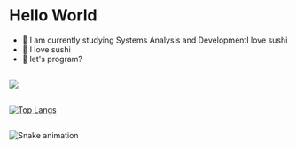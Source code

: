 <h1>Hello World</h1>


- 🌱 I am currently studying Systems Analysis and DevelopmentI love sushi
- 🍣 I love sushi
- 👊 let's program?

##


<picture>
<source 
  srcset="https://github-readme-stats.vercel.app/api?username=joaocesarz&show_icons=true&theme=dark"
  media="(prefers-color-scheme: dark)"
/>
<source
  srcset="https://github-readme-stats.vercel.app/api?username=anuraghazra&show_icons=true"
  media="(prefers-color-scheme: light), (prefers-color-scheme: no-preference)"
/>
<img src="https://github-readme-stats.vercel.app/api?username=anuraghazra&show_icons=true" />
</picture>

##
[![Top Langs](https://github-readme-stats.vercel.app/api/top-langs/?username=joaocesarz&hide=javascript,html)](https://github.com/anuraghazra/github-readme-stats)
##


![Snake animation](https://github.com/rafaballerini2/rafaballerini2/blob/output/github-contribution-grid-snake.svg)
